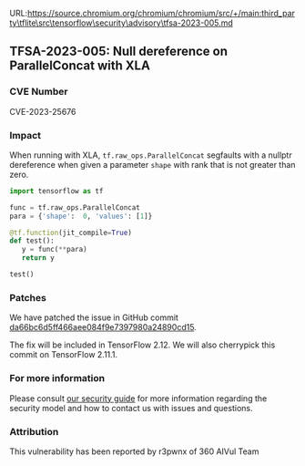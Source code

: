 URL:https://source.chromium.org/chromium/chromium/src/+/main:third_party\tflite\src\tensorflow\security\advisory\tfsa-2023-005.md
## TFSA-2023-005: Null dereference on ParallelConcat with XLA

### CVE Number
CVE-2023-25676

### Impact
When running with XLA, `tf.raw_ops.ParallelConcat` segfaults with a nullptr dereference when given a parameter `shape` with rank that is not greater than zero.

```python
import tensorflow as tf

func = tf.raw_ops.ParallelConcat
para = {'shape':  0, 'values': [1]}

@tf.function(jit_compile=True)
def test():
   y = func(**para)
   return y

test()
```

### Patches
We have patched the issue in GitHub commit [da66bc6d5ff466aee084f9e7397980a24890cd15](https://github.com/tensorflow/tensorflow/commit/da66bc6d5ff466aee084f9e7397980a24890cd15).

The fix will be included in TensorFlow 2.12. We will also cherrypick this commit on TensorFlow 2.11.1.


### For more information
Please consult [our security guide](https://github.com/tensorflow/tensorflow/blob/master/SECURITY.md) for more information regarding the security model and how to contact us with issues and questions.


### Attribution
This vulnerability has been reported by r3pwnx of 360 AIVul Team
